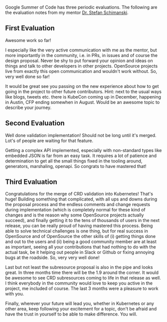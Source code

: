 Google Summer of Code has three periodic evaluations. The following are the evaluation notes from my mentor [Dr. Stefan Schimanski](https://github.com/sttts).

## First Evaluation

Awesome work so far!

I especially like the very active communication with me as the mentor, but more importantly in the community, i.e. in PRs, in issues and of course the design proposal. Never be shy to put forward your opinion and ideas on things and talk to other developers in other projects. OpenSource projects live from exactly this open communication and wouldn't work without. So, very well done so far!

It would be great see you passing on the new experience about how to get going in the project to other future contributors. Hint: next to the usual ways like blogs, tweets etc. there is KubeCon coming up in December, happening in Austin, CFP ending somewhen in August. Would be an awesome topic to describe your journey.

## Second Evaluation

Well done validation implementation! Should not be long until it's merged. Lot's of people are waiting for that feature.

Getting a complex API implemented, especially with non-standard types like embedded JSON is far from an easy task. It requires a lot of patience and determination to get all the small things fixed in the tooling around, generators, marshaling, openapi. So congrats to have mastered that!

## Third Evaluation

Congratulations for the merge of CRD validation into Kubernetes! That's huge! Building something that complicated, with all ups and downs during the proposal process and the endless comments and change requests during implementation (which is completely normal for these kind of changes and is the reason why some OpenSource projects actually succeed), and finally getting it to the tens of thousands of users in the next release, you can be really proud of having mastered this process. Being able to solve technical challenges is one thing, but for real success in OpenSource and of OpenSource the other skills of (i) getting things done and out to the users and (ii) being a good community member are at least as important, seeing all your contributions that had nothing to do with the actual task, be it helping out people in Slack or Github or fixing annoying bugs at the roadside. So, very very well done!

Last but not least the subresource proposal is also in the pipe and looks great. In three months time there will be the 1.9 around the corner. It would be awesome to see CRD subresources coming to life in that release as well. I think everybody in the community would love to keep you active in the project, me included of course. The last 3 months were a pleasure to work with you.

Finally, wherever your future will lead you, whether in Kubernetes or any other area, keep following your excitement for a topic, don't be afraid and have the trust in yourself to be able to make difference. You will.